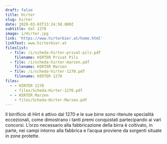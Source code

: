 ```yaml
---
draft: false
title: Hirter
slug: hirter
date: 2020-03-03T13:24:50.000Z
subtitle: dal 1270
image: i/Hirter.jpg
link: 'https://www.hirterbier.at/home.html'
linkText: www.hirterbier.at
fileslist:
  - file: /i/scheda-hirter-privat-pils.pdf
    filename: HIRTER Privat Pils
  - file: /i/scheda-hirter-marzen.pdf
    filename: HIRTER Marzen
  - file: /i/scheda-hirter-1270.pdf
    filename: HIRTER 1270
files:
  - - HIRTER 1270
    - files/Scheda-Hirter-1270.pdf
  - - HIRTER Marzen
    - files/Scheda-Hirter-Marzen.pdf
---
```


Il birrificio di Hirt è attivo dal 1270 e le sue birre sono ritenute specialità eccezionali, come dimostrano i tanti premi conquistati partecipando ai vari concorsi. L’orzo necessario alla fabbricazione della birra è coltivato, in parte, nei campi intorno alla fabbrica e l’acqua proviene da sorgenti situate in zone protette.